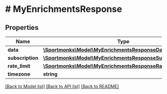# # MyEnrichmentsResponse

## Properties

Name | Type | Description | Notes
------------ | ------------- | ------------- | -------------
**data** | [**\Sportmonks\Model\MyEnrichmentsResponseDataInner[]**](MyEnrichmentsResponseDataInner.md) |  | [optional]
**subscription** | [**\Sportmonks\Model\MyEnrichmentsResponseSubscriptionInner[]**](MyEnrichmentsResponseSubscriptionInner.md) |  | [optional]
**rate_limit** | [**\Sportmonks\Model\MyEnrichmentsResponseRateLimit**](MyEnrichmentsResponseRateLimit.md) |  | [optional]
**timezone** | **string** |  | [optional]

[[Back to Model list]](../../README.md#models) [[Back to API list]](../../README.md#endpoints) [[Back to README]](../../README.md)
